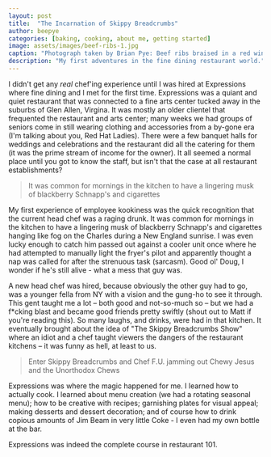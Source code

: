 ```yaml
---
layout: post
title:  "The Incarnation of Skippy Breadcrumbs"
author: beepye
categories: [baking, cooking, about me, getting started]
image: assets/images/beef-ribs-1.jpg
caption: "Photograph taken by Brian Pye: Beef ribs braised in a red wine sauce accompanied with roasted carrots and potatoes covered in a demi glace"
description: "My first adventures in the fine dining restaurant world."
---
```


I didn't get any _real_ chef'ing experience until I was hired at Expressions where fine dining and I met for the first time. Expressions was a quiant and quiet restaurant that was connected to a fine arts center tucked away in the suburbs of Glen Allen, Virgina. It was mostly an older clientel that frequented the restaurant and arts center; many weeks we had groups of seniors come in still wearing clothing and accessories from a by-gone era (I'm talking about you, Red Hat Ladies). There were a few banquet halls for weddings and celebrations and the restaurant did all the catering for them (it was the prime stream of income for the owner). It all seemed a normal place until you got to know the staff, but isn't that the case at all restaurant establishments?

> It was common for mornings in the kitchen to have a lingering musk of blackberry Schnapp's and cigarettes

My first experience of employee kookiness was the quick recognition that the current head chef was a raging drunk. It was common for mornings in the kitchen to have a lingering musk of blackberry Schnapp's and cigarettes hanging like fog on the Charles during a New England sunrise. I was even lucky enough to catch him passed out against a cooler unit once where he had attempted to manually light the fryer's pilot and apparently thought a nap was called for after the strenuous task (sarcasm). Good ol' Doug, I wonder if he's still alive - what a mess that guy was.

A new head chef was hired, because obviously the other guy had to go, was a younger fella from NY with a vision and the gung-ho to see it through. This gent taught me a lot – both good and not-so-much so – but we had a f*cking blast and became good friends pretty swiftly (shout out to Matt if you're reading this). So many laughs, and drinks, were had in that kitchen. It eventually brought about the idea of "The Skippy Breadcrumbs Show" where an idiot and a chef taught viewers the dangers of the restaurant kitchens – it was funny as hell, at least to us.

> Enter Skippy Breadcrumbs and Chef F.U. jamming out Chewy Jesus and the Unorthodox Chews

Expressions was where the magic happened for me. I learned how to actually cook. I learned about menu creation (we had a rotating seasonal menu); how to be creative with recipes; garnishing plates for visual appeal; making desserts and dessert decoration; and of course how to drink copious amounts of Jim Beam in very little Coke - I even had my own bottle at the bar.

Expressions was indeed the complete course in restaurant 101.